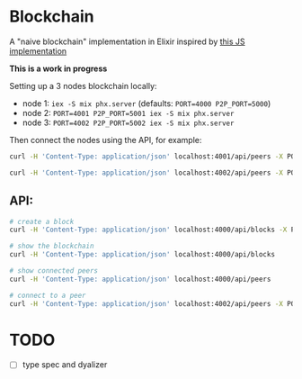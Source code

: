 # Blockchain

A "naive blockchain" implementation in Elixir inspired by [this JS implementation](https://github.com/lhartikk/naivechain)

**This is a work in progress**

Setting up a 3 nodes blockchain locally:

- node 1: `iex -S mix phx.server` (defaults: `PORT=4000 P2P_PORT=5000`)
- node 2: `PORT=4001 P2P_PORT=5001 iex -S mix phx.server`
- node 3: `PORT=4002 P2P_PORT=5002 iex -S mix phx.server`

Then connect the nodes using the API, for example:

```bash
curl -H 'Content-Type: application/json' localhost:4001/api/peers -X POST -d '{ "uri": "localhost:5000"}'  # connect node2 to node1

curl -H 'Content-Type: application/json' localhost:4002/api/peers -X POST -d '{ "uri": "localhost:5001"}'  # connect node3 to node2
```

## API:

```bash
# create a block
curl -H 'Content-Type: application/json' localhost:4000/api/blocks -X POST -d '{"data": "block data"}'

# show the blockchain
curl -H 'Content-Type: application/json' localhost:4000/api/blocks

# show connected peers
curl -H 'Content-Type: application/json' localhost:4000/api/peers

# connect to a peer
curl -H 'Content-Type: application/json' localhost:4002/api/peers -X POST -d '{ "uri": "localhost:5001"}'
```

# TODO

- [ ] type spec and dyalizer
